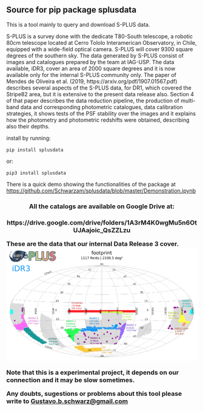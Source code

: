 ## Source for pip package splusdata

This is a tool mainly to query and download S-PLUS data.

<p>S-PLUS is a survey done with the dedicate T80-South telescope, a robotic 80cm telescope located at Cerro Tololo Interamerican Observatory, in Chile, equipped with a wide-field optical camera. S-PLUS will cover 9300 square degrees of the southern sky. The data generated by S-PLUS consist of images and catalogues prepared by the team at IAG-USP. The data available, iDR3, cover an area of 2000 square degrees and it is now available only for the internal S-PLUS community only. The paper of Mendes de Oliveira et al. (2019, https://arxiv.org/pdf/1907.01567.pdf) describes several aspects of the S-PLUS data, for DR1, which covered the Stripe82 area, but it is extensive to the present data release also. Section 4 of that paper describes  the data reduction pipeline, the production of multi-band data and corresponding photometric catalogues, data calibration strategies, it shows tests of the PSF stability over the images and it explains how the photometry and photometric redshifts were obtained, describing also their depths.</p>

install by running:

    pip install splusdata
    
or:

    pip3 install splusdata

There is a quick demo showing the functionalities of the package at https://github.com/Schwarzam/splusdata/blob/master/Demonstration.ipynb

<h3 align="center">All the catalogs are available on Google Drive at: <h3>
<p align="center">https://drive.google.com/drive/folders/1A3rM4K0wgMu5n6OtUJAajoic_QsZZLzu<p>

These are the data that our internal Data Release 3 cover.
![](iDR3_footprint.png)

Note that this is a experimental project, it depends on our connection and it may be slow sometimes. 

Any doubts, sugestions or problems about this tool please write to Gustavo.b.schwarz@gmail.com
